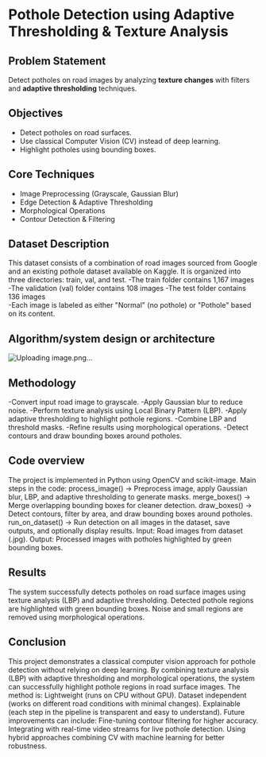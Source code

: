 # Pothole Detection using Adaptive Thresholding & Texture Analysis

## Problem Statement
Detect potholes on road images by analyzing **texture changes** with filters and **adaptive thresholding** techniques.

## Objectives
- Detect potholes on road surfaces.
- Use classical Computer Vision (CV) instead of deep learning.
- Highlight potholes using bounding boxes.

## Core Techniques
- Image Preprocessing (Grayscale, Gaussian Blur)
- Edge Detection & Adaptive Thresholding
- Morphological Operations
- Contour Detection & Filtering

## Dataset Description

This dataset consists of a combination of road images sourced from Google and an existing pothole dataset available on Kaggle. It is organized into three directories: train, val, and test.
-The train folder contains 1,167 images
-The validation (val) folder contains 108 images
-The test folder contains 136 images<br>
-Each image is labeled as either "Normal" (no pothole) or "Pothole" based on its content.

## Algorithm/system design or architecture
![Uploading image.png…]()

## Methodology
-Convert input road image to grayscale.
-Apply Gaussian blur to reduce noise.
-Perform texture analysis using Local Binary Pattern (LBP).
-Apply adaptive thresholding to highlight pothole regions.
-Combine LBP and threshold masks.
-Refine results using morphological operations.
-Detect contours and draw bounding boxes around potholes.

## Code overview
The project is implemented in Python using OpenCV and scikit-image.
Main steps in the code:
process_image() → Preprocess image, apply Gaussian blur, LBP, and adaptive thresholding to generate masks.
merge_boxes() → Merge overlapping bounding boxes for cleaner detection.
draw_boxes() → Detect contours, filter by area, and draw bounding boxes around potholes.
run_on_dataset() → Run detection on all images in the dataset, save outputs, and optionally display results.
Input: Road images from dataset (.jpg).
Output: Processed images with potholes highlighted by green bounding boxes.

## Results 
The system successfully detects potholes on road surface images using texture analysis (LBP) and adaptive thresholding.
Detected pothole regions are highlighted with green bounding boxes.
Noise and small regions are removed using morphological operations.

## Conclusion
This project demonstrates a classical computer vision approach for pothole detection without relying on deep learning. 
By combining texture analysis (LBP) with adaptive thresholding and morphological operations, the system can successfully highlight pothole regions in road surface images.
The method is:
Lightweight (runs on CPU without GPU).
Dataset independent (works on different road conditions with minimal changes).
Explainable (each step in the pipeline is transparent and easy to understand).
Future improvements can include:
Fine-tuning contour filtering for higher accuracy.
Integrating with real-time video streams for live pothole detection.
Using hybrid approaches combining CV with machine learning for better robustness.
